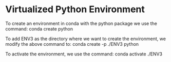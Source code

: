 # Virtualized Python Environment

To create an environment in conda with the python package we use the command: conda create python

To add ENV3 as the directory where we want to create the environment, we modify the above command to: conda create -p ./ENV3 python

To activate the environment, we use the command: conda activate ./ENV3
